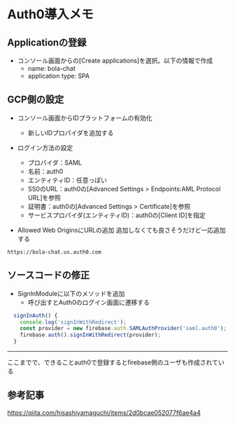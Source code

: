 # Auth0導入メモ

## Applicationの登録
- コンソール画面からの[Create applications]を選択。以下の情報で作成
  - name: bola-chat  
  - application type: SPA  


## GCP側の設定
- コンソール画面からIDプラットフォームの有効化
  - 新しいIDプロパイダを追加する

- ログイン方法の設定
  - プロパイダ：SAML
  - 名前：auth0
  - エンティティID：任意っぽい
  - SS0のURL：auth0の[Advanced Settings > Endpoints:AML Protocol URL]を参照
  - 証明書：auth0の[Advanced Settings > Certificate]を参照
  - サービスプロパイダ(エンティティID)：auth0の[Client ID]を指定

- Allowed Web OriginsにURLの追加
追加しなくても良さそうだけど一応追加する
```
https://bola-chat.us.auth0.com
```

## ソースコードの修正
- SignInModuleに以下のメソッドを追加
  - 呼び出すとAuth0のログイン画面に遷移する
```typescript
  signInAuth() {
    console.log('signInWithRedirect');
    const provider = new firebase.auth.SAMLAuthProvider('saml.auth0');
    firebase.auth().signInWithRedirect(provider);
  }
```

---
ここまでで、できることauth0で登録するとfirebase側のユーザも作成されている


## 参考記事
https://qiita.com/hisashiyamaguchi/items/2d0bcae052077f6ae4a4